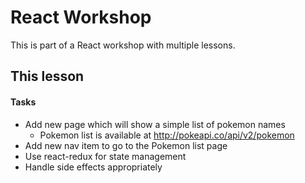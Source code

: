 # React Workshop

This is part of a React workshop with multiple lessons.

## This lesson

#### Tasks

- Add new page which will show a simple list of pokemon names
  - Pokemon list is available at http://pokeapi.co/api/v2/pokemon
- Add new nav item to go to the Pokemon list page
- Use react-redux for state management
- Handle side effects appropriately
